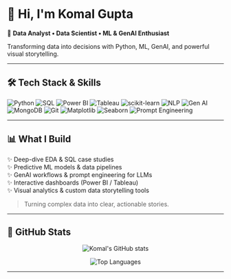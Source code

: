 # 👋 Hi, I'm Komal Gupta

🚀 **Data Analyst • Data Scientist • ML & GenAI Enthusiast**

Transforming data into decisions with Python, ML, GenAI, and powerful visual storytelling.

---

## 🛠️ Tech Stack & Skills

![Python](https://img.shields.io/badge/Python-3776AB?style=for-the-badge&logo=python&logoColor=white)
![SQL](https://img.shields.io/badge/SQL-005C84?style=for-the-badge&logo=postgresql&logoColor=white)
![Power BI](https://img.shields.io/badge/Power%20BI-F2C811?style=for-the-badge&logo=powerbi&logoColor=black)
![Tableau](https://img.shields.io/badge/Tableau-E97627?style=for-the-badge&logo=tableau&logoColor=white)
![scikit-learn](https://img.shields.io/badge/Scikit--Learn-F7931E?style=for-the-badge&logo=scikit-learn&logoColor=white)
![NLP](https://img.shields.io/badge/NLP-8E2DE2?style=for-the-badge&logo=openai&logoColor=white)
![Gen AI](https://img.shields.io/badge/GenAI-4B0082?style=for-the-badge&logo=OpenAI&logoColor=white)
![MongoDB](https://img.shields.io/badge/MongoDB-4EA94B?style=for-the-badge&logo=mongodb&logoColor=white)
![Git](https://img.shields.io/badge/Git-F05032?style=for-the-badge&logo=git&logoColor=white)
![Matplotlib](https://img.shields.io/badge/Matplotlib-11557c?style=for-the-badge&logo=plotly&logoColor=white)
![Seaborn](https://img.shields.io/badge/Seaborn-1597A5?style=for-the-badge)
![Prompt Engineering](https://img.shields.io/badge/Prompt%20Engineering-black?style=for-the-badge)

---

## 📊 What I Build

✨ Deep-dive EDA & SQL case studies  
✨ Predictive ML models & data pipelines  
✨ GenAI workflows & prompt engineering for LLMs  
✨ Interactive dashboards (Power BI / Tableau)  
✨ Visual analytics & custom data storytelling tools

> Turning complex data into clear, actionable stories.

---

## 🌟 GitHub Stats

<p align="center">
  <img src="https://github-readme-stats.vercel.app/api?username=KG-GitHubRepo&show_icons=true&theme=tokyonight" alt="Komal's GitHub stats" />
</p>

<p align="center">
  <img src="https://github-readme-stats.vercel.app/api/top-langs/?username=KG-GitHubRepo&layout=compact&theme=tokyonight" alt="Top Languages" />
</p>

---
